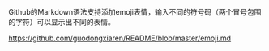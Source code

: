 Github的Markdown语法支持添加emoji表情，输入不同的符号码（两个冒号包围的字符）可以显示出不同的表情。

https://github.com/guodongxiaren/README/blob/master/emoji.md

